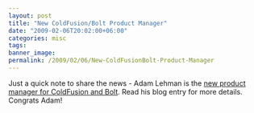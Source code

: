 ```yaml
---
layout: post
title: "New ColdFusion/Bolt Product Manager"
date: "2009-02-06T20:02:00+06:00"
categories: misc 
tags: 
banner_image: 
permalink: /2009/02/06/New-ColdFusionBolt-Product-Manager
---
```


Just a quick note to share the news - Adam Lehman is the <a href="http://www.adrocknaphobia.com/post.cfm/new-product-manager-for-coldfusion-bolt">new product manager for ColdFusion and Bolt</a>. Read his blog entry for more details. Congrats Adam!